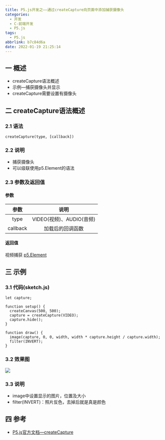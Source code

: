 ```yaml
---
title: P5.js开发之——通过createCapture向页面中添加捕获摄像头
categories:
  - 开发
  - C-前端开发
  - P5.js
tags:
  - P5.js
abbrlink: b7c84d6a
date: 2022-01-19 21:25:14
---
```

## 一 概述

* createCapture语法概述
* 示例—捕获摄像头并显示
* createCapture需要设置有摄像头

<!--more-->

## 二 createCapture语法概述

### 2.1 语法

```
createCapture(type, [callback])
```

### 2.2 说明

* 捕获摄像头
* 可以级联使用p5.Element的语法

### 2.3 参数及返回值

#### 参数

|   参数   |           说明           |
| :------: | :----------------------: |
|   type   | VIDEO(视频)、AUDIO(音频) |
| callback |     加载后的回调函数     |

#### 返回值

视频捕获 [p5.Element](https://p5js.org/zh-Hans/reference/#/p5.Element) 

## 三 示例

### 3.1 代码(sketch.js)

```
let capture;

function setup() {
  createCanvas(500, 500);
  capture = createCapture(VIDEO);
  capture.hide();
}

function draw() {
  image(capture, 0, 0, width, width * capture.height / capture.width);
  filter(INVERT);
}
```

### 3.2 效果图

![][1]

### 3.3  说明

* image中设置显示的图片，位置及大小
* filter(INVERT)：照片反色，去掉后就是真是颜色

## 四 参考
* [P5.js官方文档—createCapture](https://p5js.org/zh-Hans/reference/#/p5/createCapture)


[1]:https://cdn.staticaly.com/gh/PGzxc/CDN/master/blog-p5js/p5js-createCapture-sample1.png